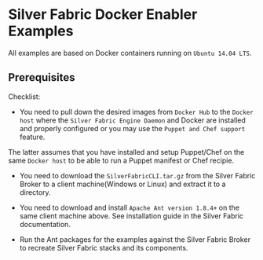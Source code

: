 Silver Fabric Docker Enabler Examples
======================================
All examples are based on Docker containers running on `Ubuntu 14.04 LTS`.

Prerequisites
-------------
Checklist:

- You need to pull down the desired images from `Docker Hub` to the `Docker host` where the `Silver Fabric Engine Daemon` and Docker are installed and properly configured or you may use the `Puppet and Chef support` feature. 

The latter assumes that you have installed and setup Puppet/Chef on the same `Docker host` to be able to run a Puppet manifest or Chef recipie.

- You need to download the `SilverFabricCLI.tar.gz` from the Silver Fabric Broker to a client machine(Windows or Linux) and extract it to a directory.

- You need to download and install  `Apache Ant version 1.8.4+` on the same client machine above.
  See installation guide in the Silver Fabric documentation.

- Run the Ant packages for the examples against the Silver Fabric Broker  to recreate Silver Fabric stacks and its components.
